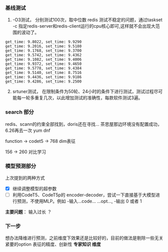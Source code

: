### 基线测试
1. -O3测试， 分别测试100次，取中位数
	redis 测试不稳定的问题，通过taskset -c 指定redis-server和redis-client运行的cpu核心即可,这样就不会出现大范围的波动了。
```
get_time: 9.8022, set_time: 9.9290
get_time: 9.2016, set_time: 9.5180
get_time: 9.1768, set_time: 9.3700
get_time: 9.5742, set_time: 9.4362
get_time: 9.1082, set_time: 9.4006
get_time: 9.9372, set_time: 9.4650
get_time: 9.5778, set_time: 9.4384
get_time: 9.5140, set_time: 8.7516
get_time: 9.4436, set_time: 9.9186
get_time: 9.4286, set_time: 9.2500
```

2. srtuner测试， 在限制条件为50轮、24小时的条件下进行测试，测试过程尽可能每一轮多重复几次，以此增加测试的准确性，每款软件测试3遍。

### search 部分
redis、scann的约束全部找到，doris还在寻找... 
茶思屋那边环境没有配置成功，6.26再去一次
yum dnf

function -> codet5 ->  768 dim表征

156 -> 260   对比学习

### 模型预测部分
上次提到的两种方式
- [x]  继续调整模型的超参数
- [ ] 利用CodeT5、CodeT5p的 encoder-decoder，尝试一下直接基于大模型进行预测，不使用MLP。例如
	-输入</code>...code...</code> </opt>...opt...</opt>, 
	-输出 0 或者 1

**主要问题**：
输入过长 ？

### 下一步
想办法降维进行预测，之前维度下效果还是比较好的，目前的做法是剔除一些无关紧要的option
表征的精度、创新性
**专家知识   维度**